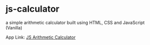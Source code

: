 # js-calculator
a simple arithmetic calculator built using HTML, CSS and JavaScript (Vanilla)

App Link: [JS Arithmetic Calculator](https://felistus.github.io/js-calculator/)
 